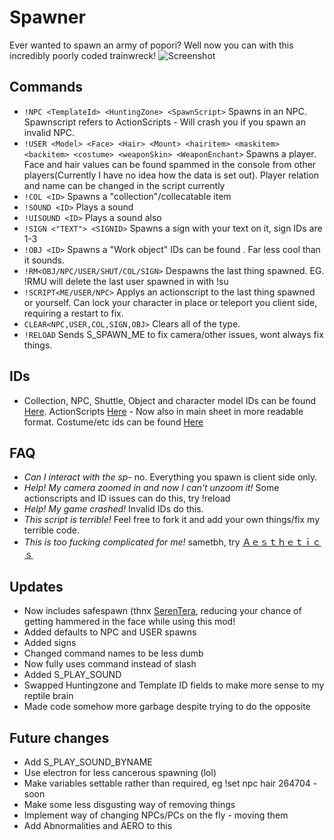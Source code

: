 # Spawner
Ever wanted to spawn an army of popori? Well now you can with this incredibly poorly coded trainwreck!
![Screenshot](https://i.imgur.com/bViJShK.jpg)

## Commands
* `!NPC <TemplateId> <HuntingZone> <SpawnScript>` Spawns in an NPC. Spawnscript refers to ActionScripts - Will crash you if you spawn an invalid NPC.
* `!USER <Model> <Face> <Hair> <Mount> <hairitem> <maskitem> <backitem> <costume> <weaponSkin> <WeaponEnchant>` Spawns a player. Face and hair values can be found spammed in the console from other players(Currently I have no idea how the data is set out). Player relation and name can be changed in the script currently
* `!COL <ID>` Spawns a "collection"/collecatable item
* `!SOUND <ID>` Plays a sound
* `!UISOUND <ID>` Plays a sound also
* `!SIGN <"TEXT"> <SIGNID>` Spawns a sign with your text on it, sign IDs are 1-3
* `!OBJ <ID>` Spawns a "Work object" IDs can be found <here>. Far less cool than it sounds.
* `!RM<OBJ/NPC/USER/SHUT/COL/SIGN>` Despawns the last thing spawned. EG. !RMU will delete the last user spawned in with !su
* `!SCRIPT<ME/USER/NPC>` Applys an actionscript to the last thing spawned or yourself. Can lock your character in place or teleport you client side, requiring a restart to fix.
* `CLEAR<NPC,USER,COL,SIGN,OBJ>` Clears all of the type.
* `!RELOAD` Sends S_SPAWN_ME to fix camera/other issues, wont always fix things.

## IDs
* Collection, NPC, Shuttle, Object and character model IDs can be found [Here](https://docs.google.com/spreadsheets/d/1Inba-tW70grzqisvpdFPpKFfgz5XTptFygjUNb1T1hw/edit?usp=sharing). ActionScripts [Here](https://drive.google.com/file/d/0B9CbzlVpo0LuTjVWZ19Lel8wVjQ/view?usp=sharing) - Now also in main sheet in more readable format. Costume/etc ids can be found [Here](http://teradatabase.net/)


## FAQ
* *Can I interact with the sp-* no. Everything you spawn is client side only.
* *Help! My camera zoomed in and now I can't unzoom it!* Some actionscripts and ID issues can do this, try !reload
* *Help! My game crashed!* Invalid IDs do this.
* *This script is terrible!* Feel free to fork it and add your own things/fix my terrible code.
* *This is too fucking complicated for me!* sametbh, try [Ａｅｓｔｈｅｔｉｃｓ](https://github.com/hugedong69/aesthetics)

## Updates
* Now includes safespawn (thnx [SerenTera](https://github.com/SerenTera), reducing your chance of getting hammered in the face while using this mod!
* Added defaults to NPC and USER spawns
* Added signs
* Changed command names to be less dumb
* Now fully uses command instead of slash
* Added S_PLAY_SOUND
* Swapped Huntingzone and Template ID fields to make more sense to my reptile brain
* Made code somehow more garbage despite trying to do the opposite

## Future changes
* Add S_PLAY_SOUND_BYNAME
* Use electron for less cancerous spawning (lol)
* Make variables settable rather than required, eg !set npc hair 264704 - soon
* Make some less disgusting way of removing things
* Implement way of changing NPCs/PCs on the fly - moving them
* Add Abnormalities and AERO to this
